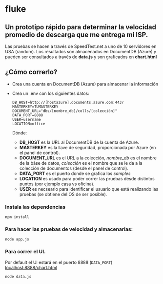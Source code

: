 # fluke

## Un prototipo rápido para determinar la velocidad promedio de descarga que me entrega mi ISP. 

Las pruebas se hacen a través de SpeedTest.net a uno de 10 servidores en USA (random). Los resultados son almacenados en DocumentDB (Azure)
y pueden ser consultados a través de **data.js** y son graficados en **chart.html**


## ¿Cómo correrlo?

- Crea una cuenta en DocumentDB (Azure) para almacenar la información
- Crea un .env con los siguientes datos:
   
   ```
  DB_HOST=http://[hostazure].documents.azure.com:443/
  MASTERKEY=TUMASTERKEY
  DOCUMENT_URL="dbs/[nombre_db]/colls/[colección]"
  DATA_PORT=8888
  USER=username
  LOCATION=office
   ```
  
  Dónde:
  
   * **DB_HOST** es la URL al DocumentDB de la cuenta de Azure. 
   * **MASTERKEY** es la llave de seguridad, proporcionada por Azure (en el panel de control).
   * **DOCUMENT_URL** es el URL a la colección, *nombre_db* es el nombre de la báse de datos, *colección* es el nombre que
  se le da a la colección de documentos (desde el panel de control).
   * **DATA_PORT** es el puerto donde se grafica los *samples*
   * **LOCATION** es usado para poder correr las pruebas desde distintos puntos (por ejemplo casa vs oficina). 
   * **USER** es necseario para identificar el usuario que está realizando las pruebas (se obtiene del OS de ser posible). 
   
   
### Instala las dependencias
  ```
  npm install
  ```

### Para hacer las pruebas de velocidad y almacenarlas:
  ```
  node app.js
  ```
  
### Para correr el UI. 

Por default el UI estará en el puerto 8888 (```DATA_PORT```) [localhost:8888/chart.html](http://localhost:8888/chart.html)
 
  ```
  node data.js
  ```


